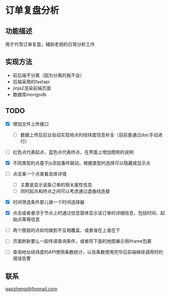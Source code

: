 # 订单复盘分析
## 功能描述
用于代驾订单复盘，辅助老胡的日常分析工作

## 实现方法
- 前后端不分离（因为分离的我不会）
- 后端采用的fastapi
- jinja2渲染前端页面
- 数据库mongodb

## TODO
-[x] 增加文件上传接口
    -[ ] 数据上传后后台自动实现地点的经纬度信息补全（目前是通过doc手动进行）
-[ ] 红色点代表起点，蓝色点代表终点，在界面上增加图例的说明
-[x] 不同类型的点基于js添加事件联动，根据类型的选择可以隐藏或显示点
-[ ] 点击某一个点查看具体详情
    -[ ] 主要是显示该条订单的相关属性信息
    -[ ] 同时起点和终点之间可以考虑通过虚曲线连接
-[x] 时间筛选条件那儿做一个时间选择器
-[x] 点击或者悬浮于节点上时通过信息窗体显示该订单的详细信息，包括时间、起始点等等信息
-[ ] 两个图层的点如何做到不互相覆盖，或者谁在上谁在下
-[ ] 页面刷新要么一起传递查询条件，或者将下面的地图展示用iframe包裹
-[ ] 查询地址经纬度的API使用条数统计，以及条数使用完毕后前端继续调用时的错误告警


## 联系
gaozhengj@foxmail.com